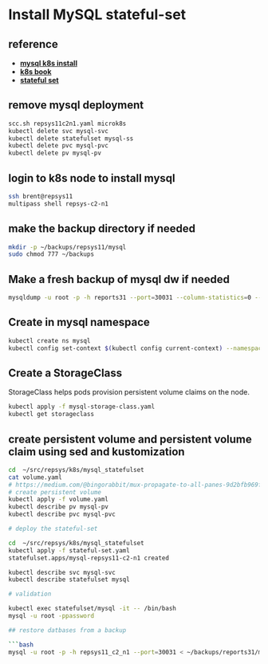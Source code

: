 # Install MySQL stateful-set

## reference

- **[mysql k8s install](https://kubernetes.io/docs/tasks/run-application/run-single-instance-stateful-application/)**
- **[k8s book](https://livebook.manning.com/book/kubernetes-in-action/chapter-10/7)**
- **[stateful set](https://www.howtoforge.com/create-a-statefulset-in-kubernetes/)**

## remove mysql deployment

```bash
scc.sh repsys11c2n1.yaml microk8s
kubectl delete svc mysql-svc
kubectl delete statefulset mysql-ss
kubectl delete pvc mysql-pvc
kubectl delete pv mysql-pv
```

## login to k8s node to install mysql

```bash
ssh brent@repsys11
multipass shell repsys-c2-n1
```

## make the backup directory if needed

```bash
mkdir -p ~/backups/repsys11/mysql
sudo chmod 777 ~/backups
```

## Make a fresh backup of mysql dw if needed

```bash
mysqldump -u root -p -h reports31 --port=30031 --column-statistics=0 --add-drop-table --routines --all-databases > /home/brent/backups/reports31/mysql/$(/bin/date +\%Y-\%m-\%d-\%R:\%S).sql.bak

```

## Create in mysql namespace

```bash
kubectl create ns mysql
kubectl config set-context $(kubectl config current-context) --namespace=mysql
```

## Create a StorageClass

StorageClass helps pods provision persistent volume claims on the node.

```bash
kubectl apply -f mysql-storage-class.yaml
kubectl get storageclass
```

## create persistent volume and persistent volume claim using sed and kustomization

```bash
cd  ~/src/repsys/k8s/mysql_statefulset
cat volume.yaml
# https://medium.com/@bingorabbit/mux-propagate-to-all-panes-9d2bfb969f01 
# create persistent volume
kubectl apply -f volume.yaml
kubectl describe pv mysql-pv
kubectl describe pvc mysql-pvc

# deploy the stateful-set

cd  ~/src/repsys/k8s/mysql_statefulset
kubectl apply -f stateful-set.yaml
statefulset.apps/mysql-repsys11-c2-n1 created

kubectl describe svc mysql-svc
kubectl describe statefulset mysql

# validation

kubectl exec statefulset/mysql -it -- /bin/bash
mysql -u root -ppassword

## restore datbases from a backup

```bash
mysql -u root -p -h repsys11_c2_n1 --port=30031 < ~/backups/reports31/mysql/2024-07-16-17:57:41.sql.bak
```
